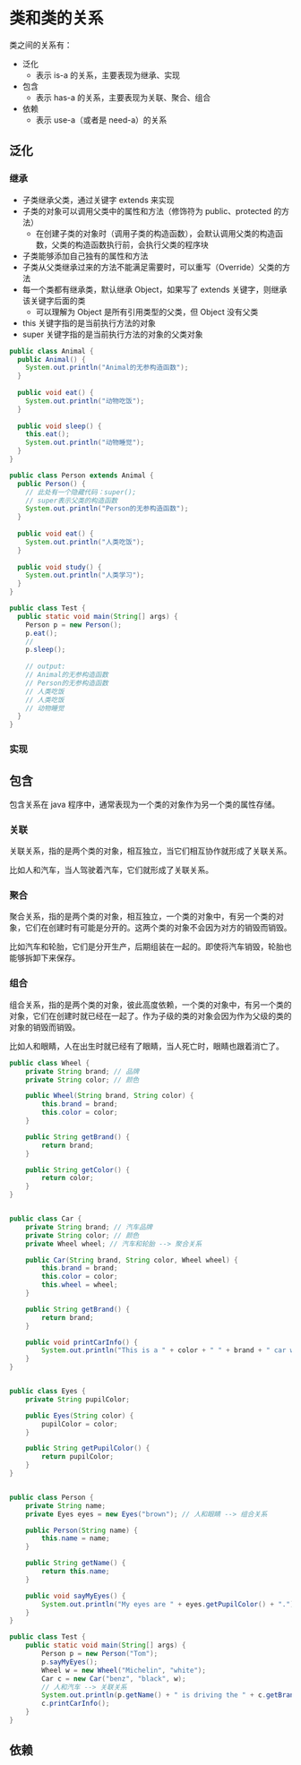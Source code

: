 # 类和类的关系

类之间的关系有：

- 泛化
  - 表示 is-a 的关系，主要表现为继承、实现
- 包含
  - 表示 has-a 的关系，主要表现为关联、聚合、组合
- 依赖
  - 表示 use-a（或者是 need-a）的关系



## 泛化

### 继承

- 子类继承父类，通过关键字 extends 来实现
- 子类的对象可以调用父类中的属性和方法（修饰符为 public、protected 的方法）
  - 在创建子类的对象时（调用子类的构造函数），会默认调用父类的构造函数，父类的构造函数执行前，会执行父类的程序块
- 子类能够添加自己独有的属性和方法
- 子类从父类继承过来的方法不能满足需要时，可以重写（Override）父类的方法
- 每一个类都有继承类，默认继承 Object，如果写了 extends 关键字，则继承该关键字后面的类
  - 可以理解为 Object 是所有引用类型的父类，但 Object 没有父类
- this 关键字指的是当前执行方法的对象
- super 关键字指的是当前执行方法的对象的父类对象

```java
public class Animal {
  public Animal() {
    System.out.println("Animal的无参构造函数");
  }
  
  public void eat() {
    System.out.println("动物吃饭");
  }
  
  public void sleep() {
    this.eat();
    System.out.println("动物睡觉");
  }
}
```

```java
public class Person extends Animal {
  public Person() {
    // 此处有一个隐藏代码：super();
    // super表示父类的构造函数
    System.out.println("Person的无参构造函数");
  }
  
  public void eat() {
    System.out.println("人类吃饭");
  }
  
  public void study() {
    System.out.println("人类学习");
  }
}
```

```java
public class Test {
  public static void main(String[] args) {
    Person p = new Person();
    p.eat();
    // 
    p.sleep();
    
    // output:
    // Animal的无参构造函数
    // Person的无参构造函数
    // 人类吃饭
    // 人类吃饭
    // 动物睡觉
  }
}
```

### 实现



## 包含

包含关系在 java 程序中，通常表现为一个类的对象作为另一个类的属性存储。

### 关联

关联关系，指的是两个类的对象，相互独立，当它们相互协作就形成了关联关系。

比如人和汽车，当人驾驶着汽车，它们就形成了关联关系。

### 聚合

聚合关系，指的是两个类的对象，相互独立，一个类的对象中，有另一个类的对象，它们在创建时有可能是分开的。这两个类的对象不会因为对方的销毁而销毁。

比如汽车和轮胎，它们是分开生产，后期组装在一起的。即使将汽车销毁，轮胎也能够拆卸下来保存。

### 组合

组合关系，指的是两个类的对象，彼此高度依赖，一个类的对象中，有另一个类的对象，它们在创建时就已经在一起了。作为子级的类的对象会因为作为父级的类的对象的销毁而销毁。

比如人和眼睛，人在出生时就已经有了眼睛，当人死亡时，眼睛也跟着消亡了。

```java
public class Wheel {
    private String brand; // 品牌
    private String color; // 颜色

    public Wheel(String brand, String color) {
        this.brand = brand;
        this.color = color;
    }

    public String getBrand() {
        return brand;
    }

    public String getColor() {
        return color;
    }
}


public class Car {
    private String brand; // 汽车品牌
    private String color; // 颜色
    private Wheel wheel; // 汽车和轮胎 --> 聚合关系

    public Car(String brand, String color, Wheel wheel) {
        this.brand = brand;
        this.color = color;
        this.wheel = wheel;
    }

    public String getBrand() {
        return brand;
    }

    public void printCarInfo() {
        System.out.println("This is a " + color + " " + brand + " car with " + wheel.getColor() + " " + wheel.getBrand() + " wheel.");
    }
}


public class Eyes {
    private String pupilColor;

    public Eyes(String color) {
        pupilColor = color;
    }

    public String getPupilColor() {
        return pupilColor;
    }
}


public class Person {
    private String name;
    private Eyes eyes = new Eyes("brown"); // 人和眼睛 --> 组合关系

    public Person(String name) {
        this.name = name;
    }

    public String getName() {
        return this.name;
    }

    public void sayMyEyes() {
        System.out.println("My eyes are " + eyes.getPupilColor() + ".");
    }
}

public class Test {
    public static void main(String[] args) {
        Person p = new Person("Tom");
        p.sayMyEyes();
        Wheel w = new Wheel("Michelin", "white");
        Car c = new Car("benz", "black", w);
        // 人和汽车 --> 关联关系
        System.out.println(p.getName() + " is driving the " + c.getBrand() + " car.");
        c.printCarInfo();
    }
}

```



## 依赖



